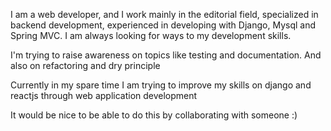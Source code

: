 I am a web developer, and I work mainly in the editorial field, specialized in backend development, experienced in developing with Django, Mysql and Spring MVC. 
I am always looking for ways to my development skills. 

I'm trying to raise awareness on topics like testing and documentation. And also on refactoring and dry principle

Currently in my spare time I am trying to improve my skills on django and reactjs through web application development

It would be nice to be able to do this by collaborating with someone :)


